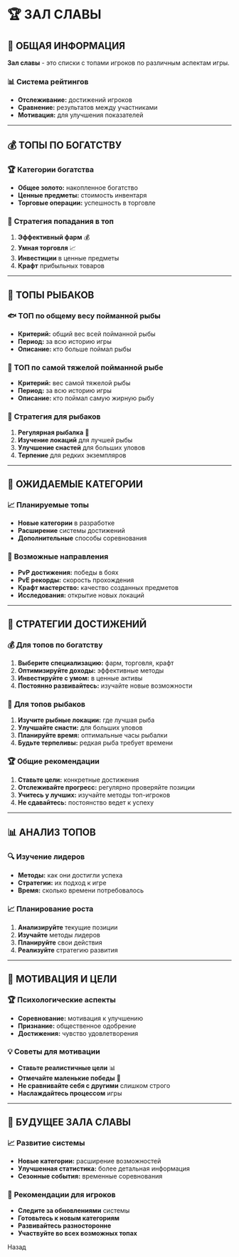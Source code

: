 # 🏆 **ЗАЛ СЛАВЫ**

## 🎯 **ОБЩАЯ ИНФОРМАЦИЯ**

**Зал славы** - это списки с топами игроков по различным аспектам игры.

### 📊 **Система рейтингов**
- **Отслеживание:** достижений игроков
- **Сравнение:** результатов между участниками
- **Мотивация:** для улучшения показателей

---

## 💰 **ТОПЫ ПО БОГАТСТВУ**

### 🏆 **Категории богатства**
- **Общее золото:** накопленное богатство
- **Ценные предметы:** стоимость инвентаря
- **Торговые операции:** успешность в торговле

### 🎯 **Стратегия попадания в топ**
1. **Эффективный фарм** 💰
2. **Умная торговля** 📈
3. **Инвестиции** в ценные предметы
4. **Крафт** прибыльных товаров

---

## 🎣 **ТОПЫ РЫБАКОВ**

### 🐟 **ТОП по общему весу пойманной рыбы**
- **Критерий:** общий вес всей пойманной рыбы
- **Период:** за всю историю игры
- **Описание:** кто больше поймал рыбы

### 🐋 **ТОП по самой тяжелой пойманной рыбе**
- **Критерий:** вес самой тяжелой рыбы
- **Период:** за всю историю игры
- **Описание:** кто поймал самую жирную рыбу

### 🎯 **Стратегия для рыбаков**
1. **Регулярная рыбалка** 🎣
2. **Изучение локаций** для лучшей рыбы
3. **Улучшение снастей** для больших уловов
4. **Терпение** для редких экземпляров

---

## 🔮 **ОЖИДАЕМЫЕ КАТЕГОРИИ**

### 📈 **Планируемые топы**
- **Новые категории** в разработке
- **Расширение** системы достижений
- **Дополнительные** способы соревнования

### 🎯 **Возможные направления**
- **PvP достижения:** победы в боях
- **PvE рекорды:** скорость прохождения
- **Крафт мастерство:** качество созданных предметов
- **Исследования:** открытие новых локаций

---

## 🏅 **СТРАТЕГИИ ДОСТИЖЕНИЙ**

### 💰 **Для топов по богатству**
1. **Выберите специализацию:** фарм, торговля, крафт
2. **Оптимизируйте доходы:** эффективные методы
3. **Инвестируйте с умом:** в ценные активы
4. **Постоянно развивайтесь:** изучайте новые возможности

### 🎣 **Для топов рыбаков**
1. **Изучите рыбные локации:** где лучшая рыба
2. **Улучшайте снасти:** для больших уловов
3. **Планируйте время:** оптимальные часы рыбалки
4. **Будьте терпеливы:** редкая рыба требует времени

### 🏆 **Общие рекомендации**
1. **Ставьте цели:** конкретные достижения
2. **Отслеживайте прогресс:** регулярно проверяйте позиции
3. **Учитесь у лучших:** изучайте методы топ-игроков
4. **Не сдавайтесь:** постоянство ведет к успеху

---

## 📊 **АНАЛИЗ ТОПОВ**

### 🔍 **Изучение лидеров**
- **Методы:** как они достигли успеха
- **Стратегии:** их подход к игре
- **Время:** сколько времени потребовалось

### 📈 **Планирование роста**
1. **Анализируйте** текущие позиции
2. **Изучайте** методы лидеров
3. **Планируйте** свои действия
4. **Реализуйте** стратегию развития

---

## 🎯 **МОТИВАЦИЯ И ЦЕЛИ**

### 🏆 **Психологические аспекты**
- **Соревнование:** мотивация к улучшению
- **Признание:** общественное одобрение
- **Достижения:** чувство удовлетворения

### 💡 **Советы для мотивации**
- **Ставьте реалистичные цели** 📊
- **Отмечайте маленькие победы** 🎉
- **Не сравнивайте себя с другими** слишком строго
- **Наслаждайтесь процессом** игры

---

## 🔮 **БУДУЩЕЕ ЗАЛА СЛАВЫ**

### 📈 **Развитие системы**
- **Новые категории:** расширение возможностей
- **Улучшенная статистика:** более детальная информация
- **Сезонные события:** временные соревнования

### 🎯 **Рекомендации для игроков**
- **Следите за обновлениями** системы
- **Готовьтесь к новым категориям**
- **Развивайтесь разносторонне**
- **Участвуйте во всех возможных топах**

Назад
